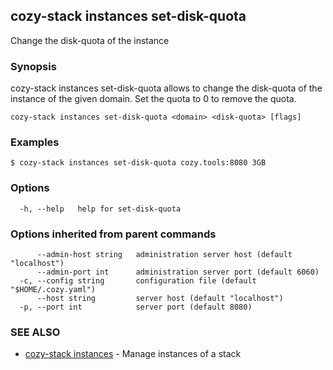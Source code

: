 ## cozy-stack instances set-disk-quota

Change the disk-quota of the instance

### Synopsis


cozy-stack instances set-disk-quota allows to change the disk-quota of the
instance of the given domain. Set the quota to 0 to remove the quota.


```
cozy-stack instances set-disk-quota <domain> <disk-quota> [flags]
```

### Examples

```
$ cozy-stack instances set-disk-quota cozy.tools:8080 3GB
```

### Options

```
  -h, --help   help for set-disk-quota
```

### Options inherited from parent commands

```
      --admin-host string   administration server host (default "localhost")
      --admin-port int      administration server port (default 6060)
  -c, --config string       configuration file (default "$HOME/.cozy.yaml")
      --host string         server host (default "localhost")
  -p, --port int            server port (default 8080)
```

### SEE ALSO

* [cozy-stack instances](cozy-stack_instances.md)	 - Manage instances of a stack

